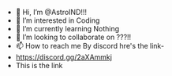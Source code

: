 - 👋 Hi, I’m @AstroIND!!!
- 👀 I’m interested in Coding
- 🌱 I’m currently learning Nothing
- 💞️ I’m looking to collaborate on ???!!
- 📫 How to reach me By discord hre's the link-
- https://discord.gg/2aXAmmkj
- This is the link
<!---
AstroIND/AstroIND is a ✨ special ✨ repository because its `README.md` (this file) appears on your GitHub profile.
You can click the Preview link to take a look at your changes.
--->
